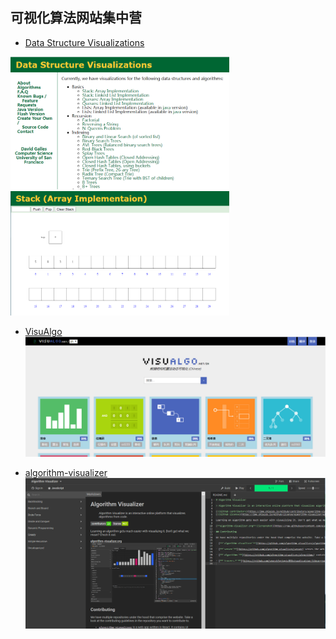 可视化算法网站集中营
---------------------
* [Data Structure Visualizations](https://www.cs.usfca.edu/~galles/visualization/Algorithms.html "点击跳转")
<img src="https://raw.githubusercontent.com/bingco-zhan/total-configure/master/img/1585616345(1).png" width="350px" alt="示例1"/>
<img src="https://raw.githubusercontent.com/bingco-zhan/total-configure/master/img/1585616894(1).png" width="350px" alt="示例2"/>
  
* [VisuAlgo](https://visualgo.net/zh "点击跳转")
![示例1](https://raw.githubusercontent.com/bingco-zhan/total-configure/master/img/1585617082(1).jpg)
  
* [algorithm-visualizer](https://algorithm-visualizer.org "点击跳转")
![示例1](https://raw.githubusercontent.com/bingco-zhan/total-configure/master/img/1585617272(1).jpg)
